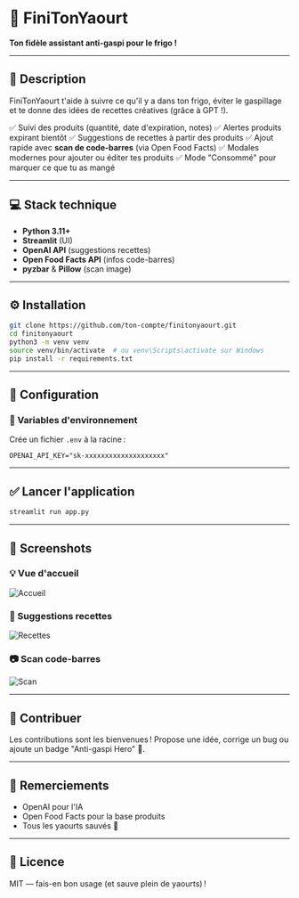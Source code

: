# 🥣 FiniTonYaourt

**Ton fidèle assistant anti-gaspi pour le frigo !**

---

## 🚀 Description

FiniTonYaourt t'aide à suivre ce qu'il y a dans ton frigo, éviter le gaspillage et te donne des idées de recettes créatives (grâce à GPT !).

✅ Suivi des produits (quantité, date d'expiration, notes)
✅ Alertes produits expirant bientôt
✅ Suggestions de recettes à partir des produits
✅ Ajout rapide avec **scan de code-barres** (via Open Food Facts)
✅ Modales modernes pour ajouter ou éditer tes produits
✅ Mode "Consommé" pour marquer ce que tu as mangé

---

## 💻 Stack technique

* **Python 3.11+**
* **Streamlit** (UI)
* **OpenAI API** (suggestions recettes)
* **Open Food Facts API** (infos code-barres)
* **pyzbar** & **Pillow** (scan image)

---

## ⚙️ Installation

```bash
git clone https://github.com/ton-compte/finitonyaourt.git
cd finitonyaourt
python3 -m venv venv
source venv/bin/activate  # ou venv\Scripts\activate sur Windows
pip install -r requirements.txt
```

---

## 🧰 Configuration

### 🔑 Variables d'environnement

Crée un fichier `.env` à la racine :

```env
OPENAI_API_KEY="sk-xxxxxxxxxxxxxxxxxxxx"
```

---

## ✅ Lancer l'application

```bash
streamlit run app.py
```

---

## 📸 Screenshots

### 💡 Vue d'accueil

![Accueil](assets/screenshot_home.png)

### 🥗 Suggestions recettes

![Recettes](assets/screenshot_recipes.png)

### 📷 Scan code-barres

![Scan](assets/screenshot_scan.png)

---

## 🤝 Contribuer

Les contributions sont les bienvenues !
Propose une idée, corrige un bug ou ajoute un badge "Anti-gaspi Hero" 🌱.

---

## 🫶 Remerciements

* OpenAI pour l'IA
* Open Food Facts pour la base produits
* Tous les yaourts sauvés 💚

---

## 📄 Licence

MIT — fais-en bon usage (et sauve plein de yaourts) !

